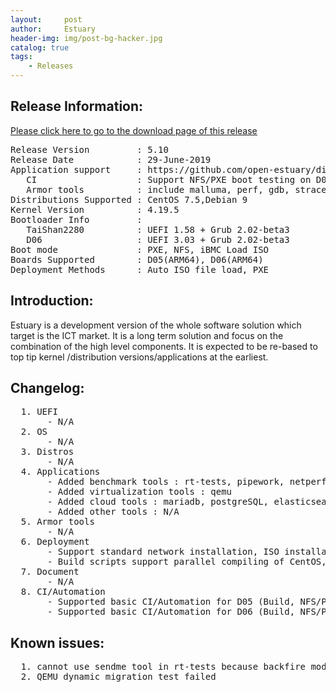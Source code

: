 ```yaml
---
layout:     post
author:     Estuary
header-img: img/post-bg-hacker.jpg
catalog: true
tags:
    - Releases
---
```

<h2><strong>Release Information:</strong></h2>
<a href="https://open-estuary.github.io/2015/11/16/binary-download/"target="_blank"><u>Please click here to go to the download 
page of this release</u></a>
<pre>Release Version         : 5.10
Release Date            : 29-June-2019
Application support     : https://github.com/open-estuary/distro-repo/blob/master/docs/packages_list_5.10.md
   CI                   : Support NFS/PXE boot testing on D05/D06 boards CentOS & Debian
   Armor tools          : include malluma, perf, gdb, strace... 
Distributions Supported : CentOS 7.5,Debian 9
Kernel Version          : 4.19.5
Bootloader Info         : 
   TaiShan2280          : UEFI 1.58 + Grub 2.02-beta3
   D06                  : UEFI 3.03 + Grub 2.02-beta3
Boot mode               : PXE, NFS, iBMC Load ISO
Boards Supported        : D05(ARM64), D06(ARM64)
Deployment Methods      : Auto ISO file load, PXE</pre>
<h2><strong>Introduction:</strong></h2>
Estuary is a development version of the whole software solution which target is the ICT market. It is a long term solution and focus on the combination of the high level components. It is expected to be re-based to top tip kernel /distribution versions/applications at the earliest.
<h2><strong>Changelog</strong>:</h2>
<pre>
  1. UEFI
       - N/A
  2. OS
       - N/A
  3. Distros
       - N/A
  4. Applications
       - Added benchmark tools : rt-tests, pipework, netperf, ycsb
       - Added virtualization tools : qemu
       - Added cloud tools : mariadb, postgreSQL, elasticsearch, redis, mongodb, nginx, lamp
       - Added other tools : N/A
  5. Armor tools
       - N/A 
  6. Deployment
       - Support standard network installation, ISO installation, and compatible with the original NFS deployment
       - Build scripts support parallel compiling of CentOS, Debian and common modules     
  7. Document
       - N/A
  8. CI/Automation
       - Supported basic CI/Automation for D05 (Build, NFS/PXE Deployment, Some tests)
       - Supported basic CI/Automation for D06 (Build, NFS/PXE Deployment, Some tests)</pre>
  <h2><b>Known issues</b>:</h2>
  <pre>
  1. cannot use sendme tool in rt-tests because backfire module compile failed with 4.19 kernel's API
  2. QEMU dynamic migration test failed
  </pre>